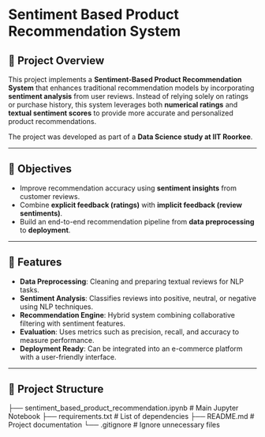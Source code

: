 # Sentiment Based Product Recommendation System

## 📌 Project Overview
This project implements a **Sentiment-Based Product Recommendation System** that enhances traditional recommendation models by incorporating **sentiment analysis** from user reviews. Instead of relying solely on ratings or purchase history, this system leverages both **numerical ratings** and **textual sentiment scores** to provide more accurate and personalized product recommendations.

The project was developed as part of a **Data Science study at IIT Roorkee**.

---

## 🎯 Objectives
- Improve recommendation accuracy using **sentiment insights** from customer reviews.  
- Combine **explicit feedback (ratings)** with **implicit feedback (review sentiments)**.  
- Build an end-to-end recommendation pipeline from **data preprocessing** to **deployment**.  

---

## 🔑 Features
- **Data Preprocessing**: Cleaning and preparing textual reviews for NLP tasks.  
- **Sentiment Analysis**: Classifies reviews into positive, neutral, or negative using NLP techniques.  
- **Recommendation Engine**: Hybrid system combining collaborative filtering with sentiment features.  
- **Evaluation**: Uses metrics such as precision, recall, and accuracy to measure performance.  
- **Deployment Ready**: Can be integrated into an e-commerce platform with a user-friendly interface.  

---

## 📂 Project Structure
├── sentiment_based_product_recommendation.ipynb # Main Jupyter Notebook
├── requirements.txt # List of dependencies
├── README.md # Project documentation
└── .gitignore # Ignore unnecessary files
